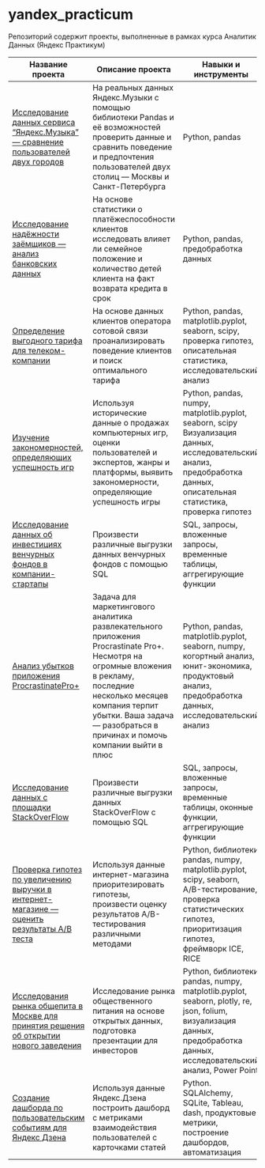 # yandex_practicum
Репозиторий содержит проекты, выполненные в рамках курса Аналитик Данных (Яндекс Практикум)


| Название проекта  | Описание проекта | Навыки и инструменты
| ----------------- | ---------------- | ------------------- |
| [Исследование данных сервиса “Яндекс.Музыка” — сравнение пользователей двух городов](https://github.com/MorozovaLubov/yandex_practicum/tree/main/big_city_music) | На реальных данных Яндекс.Музыки c помощью библиотеки Pandas и её возможностей проверить данные и сравнить поведение и предпочтения пользователей двух столиц — Москвы и Санкт-Петербурга | Python, pandas |
| [Исследование надёжности заёмщиков — анализ банковских данных](https://github.com/MorozovaLubov/yandex_practicum/tree/main/bank_analysis) | На основе статистики о платёжеспособности клиентов исследовать влияет ли семейное положение и количество детей клиента на факт возврата кредита в срок| Python, pandas, предобработка данных |
|[Определение выгодного тарифа для телеком-компании](https://github.com/MorozovaLubov/yandex_practicum/tree/main/tariff) | На основе данных клиентов оператора сотовой связи проанализировать поведение клиентов и поиск оптимального тарифа | Python, pandas, matplotlib.pyplot, seaborn, scipy, проверка гипотез, описательная статистика, исследовательский анализ |
| [Изучение закономерностей, определяющих успешность игр](https://github.com/MorozovaLubov/yandex_practicum/tree/main/games) | Используя исторические данные о продажах компьютерных игр, оценки пользователей и экспертов, жанры и платформы, выявить закономерности, определяющие успешность игры | Python, pandas, numpy, matplotlib.pyplot, seaborn, scipy Визуализация данных, исследовательский анализ, предобработка данных, описательная статистика, проверка гипотез |
| [Исследование данных об инвестициях венчурных фондов в компании-стартапы](https://github.com/MorozovaLubov/yandex_practicum/tree/main/basic_sql) | Произвести различные выгрузки данных венчурных фондов с помощью SQL | SQL, запросы, вложенные запросы, временные таблицы, аггрегирующие функции |
| [Анализ убытков приложения ProcrastinatePro+](https://github.com/MorozovaLubov/yandex_practicum/tree/main/procrastinate_pro) | Задача для маркетингового аналитика развлекательного приложения Procrastinate Pro+. Несмотря на огромные вложения в рекламу, последние несколько месяцев компания терпит убытки. Ваша задача — разобраться в причинах и помочь компании выйти в плюс | Python, pandas, matplotlib.pyplot, seaborn, numpy, когортный анализ, юнит-экономика, продуктовый анализ, предобработка данных, исследовательский анализ |
| [Исследование данных с площадки StackOverFlow](https://github.com/MorozovaLubov/yandex_practicum/tree/main/advanced_sql) | Произвести различные выгрузки данных StackOverFlow с помощью SQL | SQL, запросы, вложенные запросы, временные таблицы, оконные функции, аггрегирующие функции |
| [Проверка гипотез по увеличению выручки в интернет-магазине — оценить результаты A/B теста](https://github.com/MorozovaLubov/yandex_practicum/tree/main/AB-test) | Используя данные интернет-магазина приоритезировать гипотезы, произвести оценку результатов A/B-тестирования различными методами | Python, библиотеки pandas, numpy, matplotlib.pyplot, scipy, seaborn, A/B-тестирование, проверка статистических гипотез, приоритизация гипотез, фреймворк ICE, RICE |
| [Исследования рынка общепита в Москве для принятия решения об открытии нового заведения](https://github.com/MorozovaLubov/yandex_practicum/tree/main/cafes) | Исследование рынка общественного питания на основе открытых данных, подготовка презентации для инвесторов | Python, библиотеки pandas, numpy, matplotlib.pyplot, seaborn, plotly, re, json, folium, визуализация данных, предобработка данных, исследовательский анализ, Power Point |
| [Создание дашборда по пользовательским событиям для Яндекс Дзена](https://public.tableau.com/app/profile/lubov.morozova/viz/_16806107190030/sheet4?publish=yes) | Используя данные Яндекс.Дзена построить дашборд с метриками взаимодействия пользователей с карточками статей | Python. SQLAlchemy, SQLite, Tableau, dash, продуктовые метрики, построение дашбордов, автоматизация |
